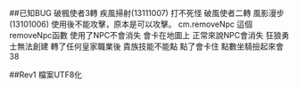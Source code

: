##已知BUG
破楓使者3轉 疾風掃射(13111007) 打不死怪
破風使者二轉 風影漫步(13101006) 使用後不能攻擊，原本是可以攻擊。
cm.removeNpc 這個removeNpc函數 使用了NPC不會消失 會卡在地圖上 正常來說NPC會消失
狂狼勇士無法創建
轉了任何皇家職業後 貴族技能不能點 點了會卡住
點數坐騎撿起來會38

##Rev1
檔案UTF8化